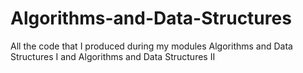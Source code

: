 # Algorithms-and-Data-Structures
All the code that I produced during my modules Algorithms and Data Structures I and  Algorithms and Data Structures II
